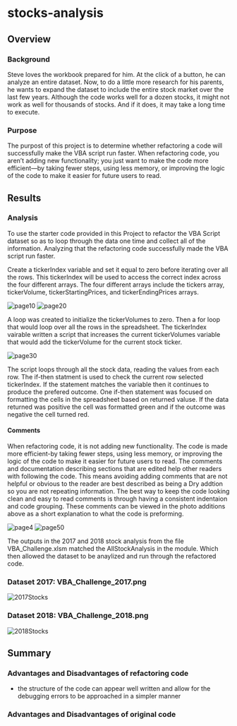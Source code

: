 # stocks-analysis
## Overview
### Background
Steve loves the workbook prepared for him. At the click of a button, 
he can analyze an entire dataset. 
Now, to do a little more research for his parents, 
he wants to expand the dataset to include the entire stock market over the last few years. 
Although the code works well for a dozen stocks, 
it might not work as well for thousands of stocks. And if it does, it may take a long time to execute.

### Purpose
The purpost of this project is to determine whether refactoring a code will successfully make the VBA script run faster.
When refactoring code, you aren’t adding new functionality; you just want to make the code more 
efficient—by taking fewer steps, using less memory, or 
improving the logic of the code to make it easier for future users to read. 

## Results
### Analysis
To use the starter code provided in this Project to refactor the VBA Script dataset so as to loop through the data one time and collect all of the information. Analyzing that the refactoring code successfully made the VBA script run faster. 

Create a tickerIndex variable and set it equal to zero before iterating over all the rows. This tickerIndex will be used to access the correct index across the four different arrays. The four different arrays include the tickers array, tickerVolume, tickerStartingPrices, and tickerEndingPrices arrays.

![page10](https://user-images.githubusercontent.com/86635590/126084274-fd6e9f79-4e33-498a-95f1-8bf5d0994a02.png)
![page20](https://user-images.githubusercontent.com/86635590/126084322-129b5449-6256-4a84-9ac0-8324a5e97a80.png)

A loop was created to initialize the tickerVolumes to zero. Then a for loop that would loop over all the rows in the spreadsheet. The tickerIndex vairable written a script that increases the current tickerVolumes variable that would add the tickerVolume for the current stock ticker.

![page30](https://user-images.githubusercontent.com/86635590/126084422-db27dee1-4a6d-4eea-863b-a167bada4daf.png)

The script loops through all the stock data, reading the values from each row. The if-then statment is used to check the current row selected tickerIndex. If the statement matches the variable then it continues to produce the prefered outcome. One if-then statement was focused on formatting the cells in the spreadsheet based on returned valuse. If the data returned was positive the cell was formatted green and if the outcome was negative the cell turned red. 

#### Comments
When refactoring code, it is not adding new functionality. The code is made more efficient-by taking fewer steps, using less memory, or improving the logic of the code to make it easier for future users to read. The comments and documentation describing sections that are edited help other readers with following the code. This means avoiding adding comments that are not helpful or obvious to the reader are best described as being a Dry addtion so you are not repeating information. The best way to keep the code looking clean and easy to read comments is through having a consistent indentaion and code grouping. These comments can be viewed in the photo additions above as a short explanation to what the code is preforming.


![page4](https://user-images.githubusercontent.com/86635590/126084508-55d818fd-e745-4911-89b8-9fb6c47baece.PNG)
![page50](https://user-images.githubusercontent.com/86635590/126084553-c6de3799-e5c5-47c6-8387-adf7ce94ca48.png)

The outputs in the 2017 and 2018 stock analysis from the file VBA_Challenge.xlsm matched the AllStockAnalysis in the module. Which then allowed the dataset to be anaylized and run through the refactored code.

### Dataset 2017: VBA_Challenge_2017.png
![2017Stocks](https://user-images.githubusercontent.com/86635590/126084754-89cdbc91-bd5c-429b-a63b-f88aca7ae11f.PNG)
### Dataset 2018: VBA_Challenge_2018.png
![2018Stocks](https://user-images.githubusercontent.com/86635590/126084763-e69d5979-b060-47fa-a406-cc773b80c31b.PNG)

## Summary
### Advantages and Disadvantages of refactoring code
- the structure of the code can appear well written and allow for the debugging errors to be approached in a simpler manner
### Advantages and Disadvantages of original code
